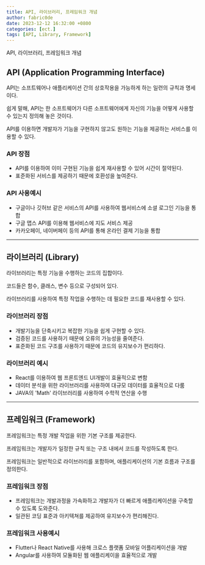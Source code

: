 ```yaml
---
title: API, 라이브러리, 프레임워크 개념
author: fabric0de
date: 2023-12-12 16:32:00 +0800
categories: [ect.]
tags: [API, Library, Framework]
---
```


API, 라이브러리, 프레임워크 개념

## **API (Application Programming Interface)**

API는 소프트웨어나 애플리케이션 간의 상호작용을 가능하게 하는 일련의 규칙과 명세이다.

쉽게 말해, API는 한 소프트웨어가 다른 소프트웨어에게 자신의 기능을 어떻게 사용할 수 있는지 정의해 놓은 것이다.

API를 이용하면 개발자가 기능을 구현하지 않고도 원하는 기능을 제공하는 서비스를 이용할 수 있다.

### **API 장점**

- API를 이용하여 이미 구현된 기능을 쉽게 재사용할 수 있어 시간이 절약된다.
- 표준화된 서비스를 제공하기 때문에 호환성을 높여준다.

### **API 사용예시**

- 구글이나 깃허브 같은 서비스의 API를 사용하여 웹서비스에 소셜 로그인 기능을 통합
- 구글 맵스 API를 이용해 웹서비스에 지도 서비스 제공
- 카카오페이, 네이버페이 등의 API를 통해 온라인 결제 기능을 통합

---

## **라이브러리 (Library)**

라이브러리는 특정 기능을 수행하는 코드의 집합이다.

코드들은 함수, 클래스, 변수 등으로 구성되어 있다.

라이브러리를 사용하여 특정 작업을 수행하는 데 필요한 코드를 재사용할 수 있다.

### **라이브러리 장점**

- 개발기능을 단축시키고 복잡한 기능을 쉽게 구현할 수 있다.
- 검증된 코드를 사용하기 때문에 오류의 가능성을 줄여준다.
- 표준화된 코드 구조를 사용하기 때문에 코드의 유지보수가 편리하다.

### **라이브러리 예시**

- React를 이용하여 웹 프론트엔드 UI개발이 효율적으로 변함
- 데이터 분석을 위한 라이브러리를 사용하여 대규모 데이터를 효율적으로 다룸
- JAVA의 'Math' 라이브러리를 사용하여 수학적 연산을 수행

---

## **프레임워크 (Framework)**

프레임워크는 특정 개발 작업을 위한 기본 구조를 제공한다.

프레임워크는 개발자가 일정한 규칙 또는 구조 내에서 코드를 작성하도록 한다.

프레임워크는 일반적으로 라이브러리를 포함하며, 애플리케이션의 기본 흐름과 구조를 정의한다.

### **프레임워크 장점**

- 프레임워크는 개발과정을 가속화하고 개발자가 더 빠르게 애플리케이션을 구축할 수 있도록 도와준다.
- 일관된 코딩 표준과 아키텍쳐를 제공하여 유지보수가 편리해진다.

### **프레임워크 사용예시**

- Flutter나 React Native를 사용해 크로스 플랫폼 모바일 어플리케이션을 개발
- Angular를 사용하여 모듈화된 웹 애플리케이을 효율적으로 개발
